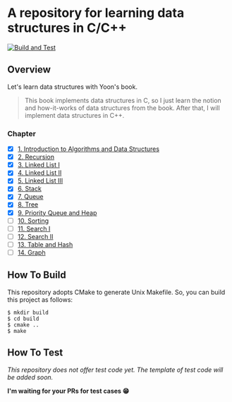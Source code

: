 # A repository for learning data structures in C/C++

[![Build and Test](https://github.com/yehogwon/data-structure-study/actions/workflows/cmake-ci.yml/badge.svg)](https://github.com/yehogwon/data-structure-study/actions/workflows/cmake-ci.yml)

## Overview

Let's learn data structures with Yoon's book. 

>This book implements data structures in C, so I just learn the notion and how-it-works of data structures from the book. After that, I will implement data structures in C++. 

### Chapter

 - [x] [1. Introduction to Algorithms and Data Structures](CH01/)
 - [x] [2. Recursion](CH02/)
 - [x] [3. Linked List I](CH03/)
 - [x] [4. Linked List II](CH04/)
 - [x] [5. Linked List III](CH05/)
 - [x] [6. Stack](CH06/)
 - [x] [7. Queue](CH07/)
 - [x] [8. Tree](CH08/)
 - [x] [9. Priority Queue and Heap](CH09/)
 - [ ] [10. Sorting](CH10/)
 - [ ] [11. Search I](CH11/)
 - [ ] [12. Search II](CH12/)
 - [ ] [13. Table and Hash](CH13/)
 - [ ] [14. Graph](CH14/)

## How To Build

This repository adopts CMake to generate Unix Makefile. So, you can build this project as follows: 

```
$ mkdir build
$ cd build
$ cmake ..
$ make
```

## How To Test

*This repository does not offer test code yet. The template of test code will be added soon.*

**I'm waiting for your PRs for test cases 😁**
